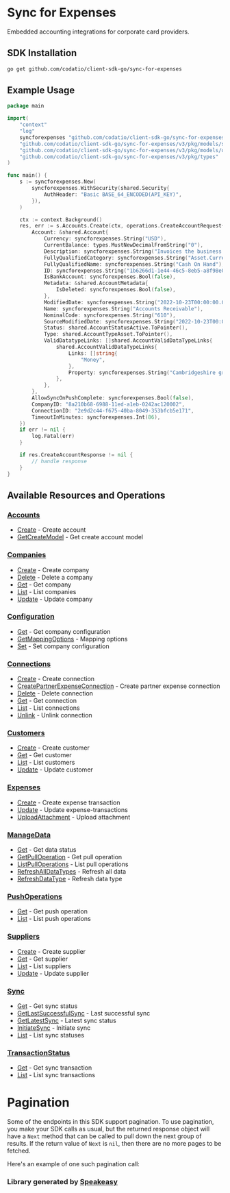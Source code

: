 # Sync for Expenses
    
﻿Embedded accounting integrations for corporate card providers.

<!-- Start SDK Installation -->
## SDK Installation

```bash
go get github.com/codatio/client-sdk-go/sync-for-expenses
```
<!-- End SDK Installation -->

## Example Usage
<!-- Start SDK Example Usage -->
```go
package main

import(
	"context"
	"log"
	syncforexpenses "github.com/codatio/client-sdk-go/sync-for-expenses/v3"
	"github.com/codatio/client-sdk-go/sync-for-expenses/v3/pkg/models/shared"
	"github.com/codatio/client-sdk-go/sync-for-expenses/v3/pkg/models/operations"
	"github.com/codatio/client-sdk-go/sync-for-expenses/v3/pkg/types"
)

func main() {
    s := syncforexpenses.New(
        syncforexpenses.WithSecurity(shared.Security{
            AuthHeader: "Basic BASE_64_ENCODED(API_KEY)",
        }),
    )

    ctx := context.Background()
    res, err := s.Accounts.Create(ctx, operations.CreateAccountRequest{
        Account: &shared.Account{
            Currency: syncforexpenses.String("USD"),
            CurrentBalance: types.MustNewDecimalFromString("0"),
            Description: syncforexpenses.String("Invoices the business has issued but has not yet collected payment on."),
            FullyQualifiedCategory: syncforexpenses.String("Asset.Current"),
            FullyQualifiedName: syncforexpenses.String("Cash On Hand"),
            ID: syncforexpenses.String("1b6266d1-1e44-46c5-8eb5-a8f98e03124e"),
            IsBankAccount: syncforexpenses.Bool(false),
            Metadata: &shared.AccountMetadata{
                IsDeleted: syncforexpenses.Bool(false),
            },
            ModifiedDate: syncforexpenses.String("2022-10-23T00:00:00.000Z"),
            Name: syncforexpenses.String("Accounts Receivable"),
            NominalCode: syncforexpenses.String("610"),
            SourceModifiedDate: syncforexpenses.String("2022-10-23T00:00:00.000Z"),
            Status: shared.AccountStatusActive.ToPointer(),
            Type: shared.AccountTypeAsset.ToPointer(),
            ValidDatatypeLinks: []shared.AccountValidDataTypeLinks{
                shared.AccountValidDataTypeLinks{
                    Links: []string{
                        "Money",
                    },
                    Property: syncforexpenses.String("Cambridgeshire grey technology"),
                },
            },
        },
        AllowSyncOnPushComplete: syncforexpenses.Bool(false),
        CompanyID: "8a210b68-6988-11ed-a1eb-0242ac120002",
        ConnectionID: "2e9d2c44-f675-40ba-8049-353bfcb5e171",
        TimeoutInMinutes: syncforexpenses.Int(86),
    })
    if err != nil {
        log.Fatal(err)
    }

    if res.CreateAccountResponse != nil {
        // handle response
    }
}
```
<!-- End SDK Example Usage -->

<!-- Start SDK Available Operations -->
## Available Resources and Operations


### [Accounts](docs/sdks/accounts/README.md)

* [Create](docs/sdks/accounts/README.md#create) - Create account
* [GetCreateModel](docs/sdks/accounts/README.md#getcreatemodel) - Get create account model

### [Companies](docs/sdks/companies/README.md)

* [Create](docs/sdks/companies/README.md#create) - Create company
* [Delete](docs/sdks/companies/README.md#delete) - Delete a company
* [Get](docs/sdks/companies/README.md#get) - Get company
* [List](docs/sdks/companies/README.md#list) - List companies
* [Update](docs/sdks/companies/README.md#update) - Update company

### [Configuration](docs/sdks/configuration/README.md)

* [Get](docs/sdks/configuration/README.md#get) - Get company configuration
* [GetMappingOptions](docs/sdks/configuration/README.md#getmappingoptions) - Mapping options
* [Set](docs/sdks/configuration/README.md#set) - Set company configuration

### [Connections](docs/sdks/connections/README.md)

* [Create](docs/sdks/connections/README.md#create) - Create connection
* [CreatePartnerExpenseConnection](docs/sdks/connections/README.md#createpartnerexpenseconnection) - Create partner expense connection
* [Delete](docs/sdks/connections/README.md#delete) - Delete connection
* [Get](docs/sdks/connections/README.md#get) - Get connection
* [List](docs/sdks/connections/README.md#list) - List connections
* [Unlink](docs/sdks/connections/README.md#unlink) - Unlink connection

### [Customers](docs/sdks/customers/README.md)

* [Create](docs/sdks/customers/README.md#create) - Create customer
* [Get](docs/sdks/customers/README.md#get) - Get customer
* [List](docs/sdks/customers/README.md#list) - List customers
* [Update](docs/sdks/customers/README.md#update) - Update customer

### [Expenses](docs/sdks/expenses/README.md)

* [Create](docs/sdks/expenses/README.md#create) - Create expense transaction
* [Update](docs/sdks/expenses/README.md#update) - Update expense-transactions
* [UploadAttachment](docs/sdks/expenses/README.md#uploadattachment) - Upload attachment

### [ManageData](docs/sdks/managedata/README.md)

* [Get](docs/sdks/managedata/README.md#get) - Get data status
* [GetPullOperation](docs/sdks/managedata/README.md#getpulloperation) - Get pull operation
* [ListPullOperations](docs/sdks/managedata/README.md#listpulloperations) - List pull operations
* [RefreshAllDataTypes](docs/sdks/managedata/README.md#refreshalldatatypes) - Refresh all data
* [RefreshDataType](docs/sdks/managedata/README.md#refreshdatatype) - Refresh data type

### [PushOperations](docs/sdks/pushoperations/README.md)

* [Get](docs/sdks/pushoperations/README.md#get) - Get push operation
* [List](docs/sdks/pushoperations/README.md#list) - List push operations

### [Suppliers](docs/sdks/suppliers/README.md)

* [Create](docs/sdks/suppliers/README.md#create) - Create supplier
* [Get](docs/sdks/suppliers/README.md#get) - Get supplier
* [List](docs/sdks/suppliers/README.md#list) - List suppliers
* [Update](docs/sdks/suppliers/README.md#update) - Update supplier

### [Sync](docs/sdks/sync/README.md)

* [Get](docs/sdks/sync/README.md#get) - Get sync status
* [GetLastSuccessfulSync](docs/sdks/sync/README.md#getlastsuccessfulsync) - Last successful sync
* [GetLatestSync](docs/sdks/sync/README.md#getlatestsync) - Latest sync status
* [InitiateSync](docs/sdks/sync/README.md#initiatesync) - Initiate sync
* [List](docs/sdks/sync/README.md#list) - List sync statuses

### [TransactionStatus](docs/sdks/transactionstatus/README.md)

* [Get](docs/sdks/transactionstatus/README.md#get) - Get sync transaction
* [List](docs/sdks/transactionstatus/README.md#list) - List sync transactions
<!-- End SDK Available Operations -->



<!-- Start Dev Containers -->



<!-- End Dev Containers -->



<!-- Start Pagination -->
# Pagination

Some of the endpoints in this SDK support pagination. To use pagination, you make your SDK calls as usual, but the
returned response object will have a `Next` method that can be called to pull down the next group of results. If the
return value of `Next` is `nil`, then there are no more pages to be fetched.

Here's an example of one such pagination call:


<!-- End Pagination -->



<!-- Start Go Types -->

<!-- End Go Types -->

<!-- Placeholder for Future Speakeasy SDK Sections -->


### Library generated by [Speakeasy](https://docs.speakeasyapi.dev/docs/using-speakeasy/client-sdks)
